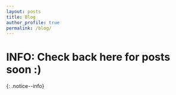 ```yaml
---
layout: posts
title: Blog
author_profile: true
permalink: /blog/
---
```

# INFO: Check back here for posts soon :)
{: .notice--info}